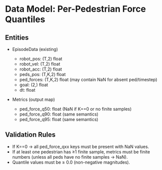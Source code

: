 # Data Model: Per-Pedestrian Force Quantiles

## Entities

- EpisodeData (existing)
  - robot_pos: (T,2) float
  - robot_vel: (T,2) float
  - robot_acc: (T,2) float
  - peds_pos: (T,K,2) float
  - ped_forces: (T,K,2) float (may contain NaN for absent ped/timestep)
  - goal: (2,) float
  - dt: float

- Metrics (output map)
  - ped_force_q50: float (NaN if K==0 or no finite samples)
  - ped_force_q90: float (same semantics)
  - ped_force_q95: float (same semantics)

## Validation Rules

- If K==0 → all ped_force_qxx keys must be present with NaN values.
- If at least one pedestrian has ≥1 finite sample, metrics must be finite numbers (unless all peds have no finite samples → NaN).
- Quantile values must be ≥ 0.0 (non-negative magnitudes).

